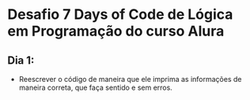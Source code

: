 # Desafio 7 Days of Code de Lógica em Programação do curso Alura
## Dia 1:

- Reescrever o código de  maneira que ele imprima as informações de maneira correta, que faça sentido e sem erros.